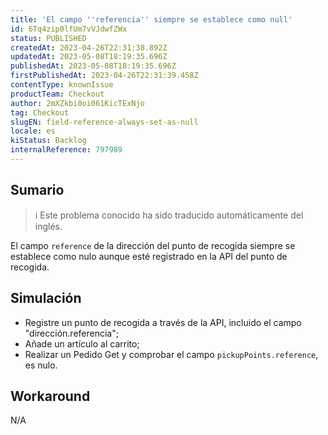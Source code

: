 ```yaml
---
title: 'El campo ''referencia'' siempre se establece como null'
id: 6Tq4zip0lfUm7vVJdwfZWx
status: PUBLISHED
createdAt: 2023-04-26T22:31:38.892Z
updatedAt: 2023-05-08T18:19:35.696Z
publishedAt: 2023-05-08T18:19:35.696Z
firstPublishedAt: 2023-04-26T22:31:39.458Z
contentType: knownIssue
productTeam: Checkout
author: 2mXZkbi0oi061KicTExNjo
tag: Checkout
slugEN: field-reference-always-set-as-null
locale: es
kiStatus: Backlog
internalReference: 797989
---
```


## Sumario

>ℹ️ Este problema conocido ha sido traducido automáticamente del inglés.


El campo `reference` de la dirección del punto de recogida siempre se establece como nulo aunque esté registrado en la API del punto de recogida.


##

## Simulación



- Registre un punto de recogida a través de la API, incluido el campo "dirección.referencia";
- Añade un artículo al carrito;
- Realizar un Pedido Get y comprobar el campo `pickupPoints.reference`, es nulo.



## Workaround


N/A




